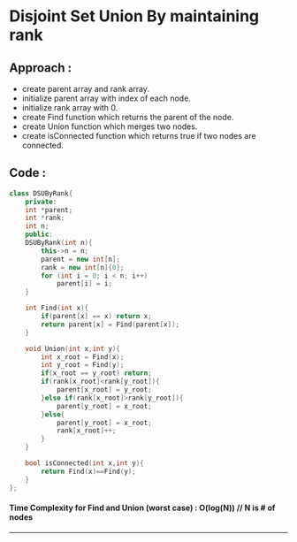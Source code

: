 # Disjoint Set Union By maintaining rank
<!-- ### [Problem Link]() -->

## Approach : 
* create parent array and rank array.
* initialize parent array with index of each node.
* initialize rank array with 0.
* create Find function which returns the parent of the node.
* create Union function which merges two nodes.
* create isConnected function which returns true if two nodes are connected.

## Code : 
```cpp
class DSUByRank{
    private:
    int *parent;
    int *rank;
    int n;
    public:
    DSUByRank(int n){
        this->n = n;
        parent = new int[n];
        rank = new int[n]{0};
        for (int i = 0; i < n; i++)
            parent[i] = i;
    }

    int Find(int x){
        if(parent[x] == x) return x;
        return parent[x] = Find(parent[x]);
    }

    void Union(int x,int y){
        int x_root = Find(x);
        int y_root = Find(y);
        if(x_root == y_root) return;
        if(rank[x_root]<rank[y_root]){
            parent[x_root] = y_root;
        }else if(rank[x_root]>rank[y_root]){
            parent[y_root] = x_root;
        }else{
            parent[y_root] = x_root;
            rank[x_root]++;
        }
    }

    bool isConnected(int x,int y){
        return Find(x)==Find(y);
    }
};
```

#### Time Complexity for Find and Union (worst case) : O(log(N)) // N is # of nodes
---
